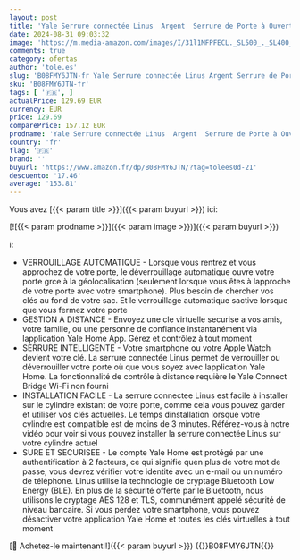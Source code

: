 ```yaml
---
layout: post
title: 'Yale Serrure connectée Linus  Argent  Serrure de Porte à Ouverture et Verrouillage sans clés  Design et sécurisée  05/101200/SI'
date: 2024-08-31 09:03:32
image: 'https://m.media-amazon.com/images/I/31l1MFPFECL._SL500_._SL400_.jpg'
comments: true
category: ofertas
author: 'tole.es'
slug: 'B08FMY6JTN-fr Yale Serrure connectée Linus Argent Serrure de Porte à...'
sku: 'B08FMY6JTN-fr'
tags: [ '🇫🇷', ]
actualPrice: 129.69 EUR
currency: EUR
price: 129.69
comparePrice: 157.12 EUR
prodname: 'Yale Serrure connectée Linus  Argent  Serrure de Porte à Ouverture et Verrouillage sans clés  Design et sécurisée  05/101200/SI'
country: 'fr'
flag: '🇫🇷'
brand: ''
buyurl: 'https://www.amazon.fr/dp/B08FMY6JTN/?tag=tolees0d-21'
descuento: '17.46'
average: '153.81'
---
```


Vous avez [{{< param title >}}]({{< param buyurl >}}) ici:

[![{{< param prodname >}}]({{< param image >}})]({{< param buyurl >}})

ℹ️:

- VERROUILLAGE AUTOMATIQUE - Lorsque vous rentrez et vous approchez de votre porte, le déverrouillage automatique ouvre votre porte grce à la géolocalisation (seulement lorsque vous êtes à lapproche de votre porte avec votre smartphone). Plus besoin de chercher vos clés au fond de votre sac. Et le verrouillage automatique sactive lorsque que vous fermez votre porte
- GESTION A DISTANCE - Envoyez une cle virtuelle securise a vos amis, votre famille, ou une personne de confiance instantanément via lapplication Yale Home App. Gérez et contrôlez à tout moment
- SERRURE INTELLIGENTE - Votre smartphone ou votre Apple Watch devient votre clé. La serrure connectée Linus permet de verrouiller ou déverrouiller votre porte où que vous soyez avec lapplication Yale Home. La fonctionnalité de contrôle à distance requière le Yale Connect Bridge Wi-Fi non fourni
- INSTALLATION FACILE - La serrure connectee Linus est facile à installer sur le cylindre existant de votre porte, comme cela vous pouvez garder et utiliser vos clés actuelles. Le temps dinstallation lorsque votre cylindre est compatible est de moins de 3 minutes. Référez-vous à notre vidéo pour voir si vous pouvez installer la serrure connectée Linus sur votre cylindre actuel
- SURE ET SECURISEE - Le compte Yale Home est protégé par une authentification à 2 facteurs, ce qui signifie quen plus de votre mot de passe, vous devrez vérifier votre identité avec un e-mail ou un numéro de téléphone. Linus utilise la technologie de cryptage Bluetooth Low Energy (BLE). En plus de la sécurité offerte par le Bluetooth, nous utilisons le cryptage AES 128 et TLS, communément appelé sécurité de niveau bancaire. Si vous perdez votre smartphone, vous pouvez désactiver votre application Yale Home et toutes les clés virtuelles à tout moment

[🛒 Achetez-le maintenant!!]({{< param buyurl >}})
{{<world>}}B08FMY6JTN{{</world>}}
